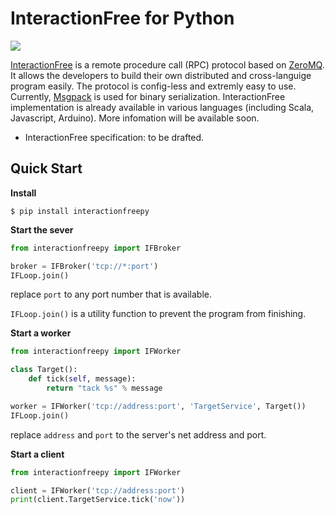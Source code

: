 # InteractionFree for Python

[![](https://img.shields.io/pypi/v/interactionfreepy)](https://pypi.org/project/interactionfreepy/)

[InteractionFree]() is a remote procedure call (RPC) protocol based on [ZeroMQ](https://zeromq.org). It allows the developers to build their own distributed and cross-languige program easily. The protocol is config-less and extremly easy to use. Currently, [Msgpack](https://msgpack.org) is used for binary serialization. InteractionFree implementation is already available in various languages (including Scala, Javascript, Arduino). More infomation will be available soon.

- InteractionFree specification: to be drafted.



## Quick Start

 **Install**

```shell
$ pip install interactionfreepy
```

**Start the sever**

```python
from interactionfreepy import IFBroker

broker = IFBroker('tcp://*:port')
IFLoop.join()
```

replace `port` to any port number that is available.

`IFLoop.join()` is a utility function to prevent the program from finishing.

**Start a worker**

```python
from interactionfreepy import IFWorker

class Target():
    def tick(self, message):
        return "tack %s" % message

worker = IFWorker('tcp://address:port', 'TargetService', Target())
IFLoop.join()
```

replace `address` and `port` to the server's net address and port.

**Start a client**

```python
from interactionfreepy import IFWorker

client = IFWorker('tcp://address:port')
print(client.TargetService.tick('now'))
```

